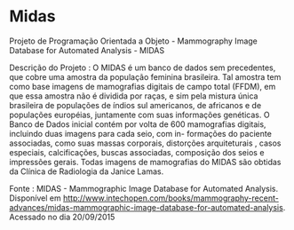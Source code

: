 # Midas
Projeto de Programação Orientada a Objeto - Mammography Image Database for Automated Analysis - MIDAS

Descrição do Projeto :
  O MIDAS é um banco de dados sem precedentes, que cobre uma amostra da população feminina brasileira. Tal amostra tem como base imagens de mamografias digitais de campo total (FFDM), em que essa  amostra não é dividida por  raças, e sim  pela mistura única brasileira  de  populações  de  índios  sul americanos, de africanos e de populações européias, juntamente com  suas informações genéticas. O Banco de Dados inicial contém por volta de 600 mamografias digitais, incluindo duas imagens para cada seio, com in-
formações  do paciente associadas, como suas massas corporais, distorções arquiteturais , casos especiais, calcificações, buscas
associadas, composição dos seios e impressões gerais. Todas imagens de mamografias do MIDAS são obtidas da Clínica de Radiologia
da Janice Lamas.

Fonte : MIDAS - Mammographic Image Database for Automated Analysis. Disponível em http://www.intechopen.com/books/mammography-recent-advances/midas-mammographic-image-database-for-automated-analysis. 
Acessado no dia 20/09/2015
